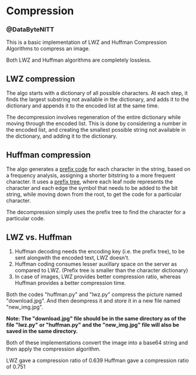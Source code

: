 # Compression
### @DataByteNITT

This is a basic implementation of LWZ and Huffman Compression Algorithms to compress an image.

Both LWZ and Huffman algorithms are completely lossless.

## LWZ compression

The algo starts with a dictionary of all possible characters. At each step, it finds the largest substring not available in the dictionary, and adds it to the dictionary and appends it to the encoded list at the same time.

The decompression involves regeneration of the entire dictionary while moving through the encoded list. This is done by considering a number in the encoded list, and creating the smallest possible string not available in the dictionary, and adding it to the dictionary.

## Huffman compression

The algo generates a [prefix code](https://en.wikipedia.org/wiki/Prefix_code) for each character in the string, based on a frequency analysis, assigning a shorter bitstring to a more frequent character. It uses a [prefix tree](https://en.wikipedia.org/wiki/Trie), where each leaf node represents the character and each edge the symbol that needs to be added to the bit string, while moving down from the root, to get the code for a particular character.

The decompression simply uses the prefix tree to find the character for a particular code.

## LWZ vs. Huffman
1. Huffman decoding needs the encoding key (i.e. the prefix tree), to be sent alongwith the encoded text, LWZ doesn't.
2. Huffman coding consumes lesser auxillary space on the server as compared to LWZ. (Prefix tree is smaller than the character dictionary)
3. In case of images, LWZ provides better compression ratio, whereas Huffman provides a better compression time.

Both the codes "huffman.py" and "lwz.py" compress the picture named "download.jpg".
And then deompress it and store it in a new file named "new_img.jpg".

**Note: The "download.jpg" file should be in the same directory as of the file "lwz.py" or "huffman.py" and the "new_img.jpg" file will also be saved in the same directory.**

Both of these implementations convert the image into a base64 string and then apply the compression algorithm.

LWZ gave a compression ratio of 0.639
Huffman gave a compression ratio of 0.751
